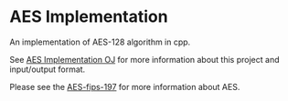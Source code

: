 # AES Implementation

An implementation of AES-128 algorithm in cpp.

See [AES Implementation OJ](./AES_Implementation.pdf) for more information about this project and input/output format.

Please see the [AES-fips-197](./AES-fips-197.pdf) for more information about AES.
